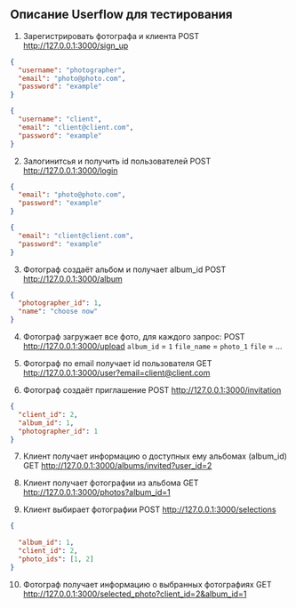 ## Описание Userflow для тестирования

1. Зарегистрировать фотографа и клиента
POST http://127.0.0.1:3000/sign_up
```json
{
  "username": "photographer",
  "email": "photo@photo.com",
  "password": "example"
}
```

```json
{
  "username": "client",
  "email": "client@client.com",
  "password": "example"
}
```
2. Залогинитсья и получить id пользователей
POST http://127.0.0.1:3000/login
```json
{
  "email": "photo@photo.com",
  "password": "example"
}
```

```json
{
  "email": "client@client.com",
  "password": "example"
}
```

3. Фотограф создаёт альбом и получает album_id
POST http://127.0.0.1:3000/album
```json
{
  "photographer_id": 1,
  "name": "choose now"
}
```

4. Фотограф загружает все фото, для каждого запрос:
POST http://127.0.0.1:3000/upload
`album_id` = `1`
`file_name` = `photo_1`
`file` = ...

5. Фотограф по email получает id пользователя
GET http://127.0.0.1:3000/user?email=client@client.com

6. Фотограф создаёт приглашение
POST http://127.0.0.1:3000/invitation
```json
{
  "client_id": 2,
  "album_id": 1,
  "photographer_id": 1
}
```

7. Клиент получает информацию о доступных ему альбомах (album_id)
GET http://127.0.0.1:3000/albums/invited?user_id=2

8. Клиент получает фотографии из альбома
GET http://127.0.0.1:3000/photos?album_id=1

9. Клиент выбирает фотографии
POST http://127.0.0.1:3000/selections
```json
{
  
  "album_id": 1,
  "client_id": 2,
  "photo_ids": [1, 2]
}
```

10. Фотограф получает информацию о выбранных фотографиях
GET http://127.0.0.1:3000/selected_photo?client_id=2&album_id=1